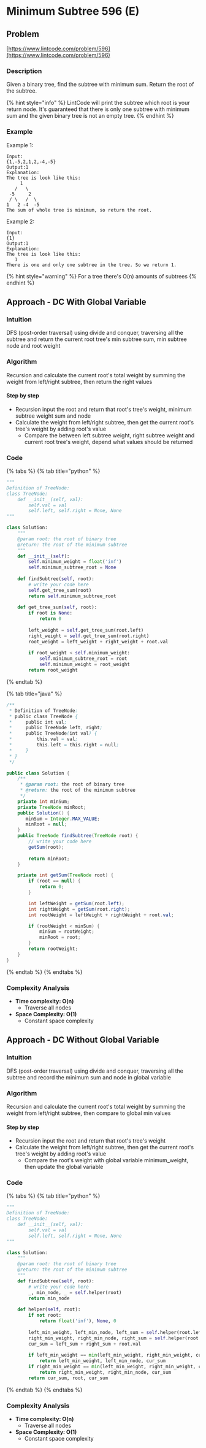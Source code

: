 # Minimum Subtree 596 \(E\)

## Problem

[https://www.lintcode.com/problem/596](https://www.lintcode.com/problem/596)

### Description

Given a binary tree, find the subtree with minimum sum. Return the root of the subtree.

{% hint style="info" %}
LintCode will print the subtree which root is your return node. It's guaranteed that there is only one subtree with minimum sum and the given binary tree is not an empty tree.
{% endhint %}

### Example

Example 1:

```text
Input:
{1,-5,2,1,2,-4,-5}
Output:1
Explanation:
The tree is look like this:
     1
   /   \
 -5     2
 / \   /  \
1   2 -4  -5 
The sum of whole tree is minimum, so return the root.
```

Example 2:

```text
Input:
{1}
Output:1
Explanation:
The tree is look like this:
   1
There is one and only one subtree in the tree. So we return 1.
```

{% hint style="warning" %}
For a tree there's O\(n\) amounts of subtrees
{% endhint %}

## Approach - DC With Global Variable

### Intuition

DFS \(post-order traversal\) using divide and conquer, traversing all the subtree and return the current root tree's min subtree sum, min subtree node and root weight

### Algorithm

Recursion and calculate the current root's total weight by summing the weight from left/right subtree, then return the right values

#### Step by step 

* Recursion input the root and return that root's tree's weight, minimum subtree weight sum and node
* Calculate the weight from left/right subtree, then get the current root's tree's weight by adding root's value
  * Compare the between left subtree weight, right subtree weight and current root tree's weight, depend what values should be returned

### Code

{% tabs %}
{% tab title="python" %}
```python
"""
Definition of TreeNode:
class TreeNode:
    def __init__(self, val):
        self.val = val
        self.left, self.right = None, None
"""

class Solution:
    """
    @param root: the root of binary tree
    @return: the root of the minimum subtree
    """
    def __init__(self):
        self.minimum_weight = float('inf')
        self.minimum_subtree_root = None
    
    def findSubtree(self, root):
        # write your code here
        self.get_tree_sum(root)
        return self.minimum_subtree_root
    
    def get_tree_sum(self, root):
        if root is None:
            return 0
        
        left_weight = self.get_tree_sum(root.left)
        right_weight = self.get_tree_sum(root.right)
        root_weight = left_weight + right_weight + root.val
        
        if root_weight < self.minimum_weight:
            self.minimum_subtree_root = root
            self.minimum_weight = root_weight
        return root_weight
```
{% endtab %}

{% tab title="java" %}
```java
/**
 * Definition of TreeNode:
 * public class TreeNode {
 *     public int val;
 *     public TreeNode left, right;
 *     public TreeNode(int val) {
 *         this.val = val;
 *         this.left = this.right = null;
 *     }
 * }
 */

public class Solution {
    /**
     * @param root: the root of binary tree
     * @return: the root of the minimum subtree
     */
    private int minSum;
    private TreeNode minRoot;
    public Solution() {
       minSum = Integer.MAX_VALUE;
       minRoot = null; 
    }
    public TreeNode findSubtree(TreeNode root) {
        // write your code here
        getSum(root);
        
        return minRoot;
    }

    private int getSum(TreeNode root) {
        if (root == null) {
            return 0;
        }

        int leftWeight = getSum(root.left);
        int rightWeight = getSum(root.right);
        int rootWeight = leftWeight + rightWeight + root.val;

        if (rootWeight < minSum) {
            minSum = rootWeight;
            minRoot = root;
        }
        return rootWeight;
    }
}
```
{% endtab %}
{% endtabs %}

### Complexity Analysis

* **Time complexity: O\(n\)**
  * Traverse all nodes 
* **Space Complexity: O\(1\)**
  * Constant space complexity 



## Approach - DC Without Global Variable

### Intuition

DFS \(post-order traversal\) using divide and conquer, traversing all the subtree and record the minimum sum and node in global variable 

### Algorithm

Recursion and calculate the current root's total weight by summing the weight from left/right subtree, then compare to global min values

#### Step by step 

* Recursion input the root and return that root's tree's weight
* Calculate the weight from left/right subtree, then get the current root's tree's weight by adding root's value
  * Compare the root's weight with global variable minimum\_weight, then update the global variable 

### Code

{% tabs %}
{% tab title="python" %}
```python
"""
Definition of TreeNode:
class TreeNode:
    def __init__(self, val):
        self.val = val
        self.left, self.right = None, None
"""

class Solution:
    """
    @param root: the root of binary tree
    @return: the root of the minimum subtree
    """
    def findSubtree(self, root):
        # write your code here
        _, min_node, _ = self.helper(root)
        return min_node
    
    def helper(self, root):
        if not root:
            return float('inf'), None, 0
        
        left_min_weight, left_min_node, left_sum = self.helper(root.left)
        right_min_weight, right_min_node, right_sum = self.helper(root.right)
        cur_sum = left_sum + right_sum + root.val
        
        if left_min_weight == min(left_min_weight, right_min_weight, cur_sum):
            return left_min_weight, left_min_node, cur_sum
        if right_min_weight == min(left_min_weight, right_min_weight, cur_sum):
            return right_min_weight, right_min_node, cur_sum
        return cur_sum, root, cur_sum

```
{% endtab %}
{% endtabs %}

### Complexity Analysis

* **Time complexity: O\(n\)**
  * Traverse all nodes 
* **Space Complexity: O\(1\)**
  * Constant space complexity 

